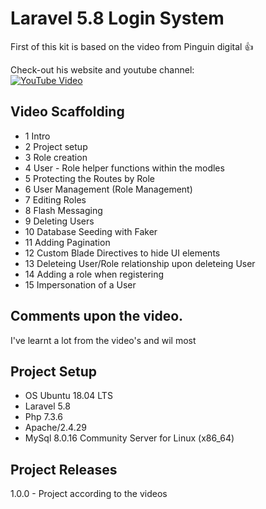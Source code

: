 # Laravel 5.8 Login System

First of this kit is based  on the video from Pinguin digital :thumbsup: 

Check-out his website and youtube channel:  
[![YouTube Video][youtube-image]][youtube-url]  

[youtube-url]: https://www.youtube.com/watch?v=t_2Gv5gx5Pk&list=PLxFwlLOncxFJBjuZEHqaZrbbj83IRQkiz
[youtube-image]: https://i.ytimg.com/vi/t_2Gv5gx5Pk/hqdefault.jpg?sqp=-oaymwEXCNACELwBSFryq4qpAwkIARUAAIhCGAE=&rs=AOn4CLBZ3Ac_H9s65L6vD6Y05IL6fxDpxw

## Video Scaffolding
- 1 Intro
- 2 Project setup
- 3 Role creation
- 4 User - Role helper functions within the modles
- 5 Protecting the Routes by Role
- 6 User Management (Role Management)
- 7 Editing Roles
- 8 Flash Messaging
- 9 Deleting Users
- 10 Database Seeding with Faker
- 11 Adding Pagination
- 12 Custom Blade Directives to hide UI elements
- 13 Deleteing User/Role relationship upon deleteing User
- 14 Adding a role when registering
- 15 Impersonation of a User

## Comments upon the video.
I've learnt a lot from the video's and wil most

## Project Setup
- OS Ubuntu 18.04 LTS
- Laravel 5.8
- Php 7.3.6
- Apache/2.4.29
- MySql 8.0.16 Community Server for Linux (x86_64)

## Project Releases
1.0.0 - Project according to the videos
